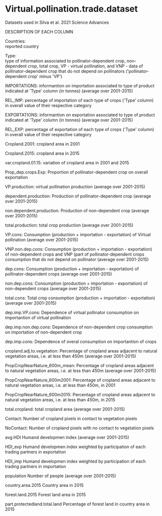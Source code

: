 # Virtual.pollination.trade.dataset
Datasets used in Silva et al. 2021 Science Advances

DESCRIPTION OF EACH COLUMN	
	
Countries:	
reported country

Type: 	
type of information associated to pollinator-dependent crop, non-dependent crop, total crop, VP - virtual pollination, and VNP - data of pollinator-dependent crop that do not depend on pollinators ('pollinator-dependent crop' minus 'VP')

IMPORTATIONS:	informantion on importation associated to type of product indicated at 'Type' column (in tonnes) (average over 2001-2015)

REL_IMP:	percentage of importation of each type of crops ('Type' column) in overall value of their respective category

EXPORTATIONS:	informantion on exportation associated to type of product indicated at 'Type' column (in tonnes) (average over 2001-2015)

REL_EXP:	percentage of exportation of each type of crops ('Type' column) in overall value of their respective category

Cropland.2001:	cropland area in 2001

Cropland.2015:	cropland area in 2015

var.cropland.01.15:	variation of cropland area in 2001 and 2015

Prop_dep.crops.Exp:	Proportion of pollinator-dependent crop on overall exportation

VP.production:	virtual pollination production (average over 2001-2015)

dependent.production:	Production of pollinator-dependent crop (average over 2001-2015)

non.dependent.production:	Production of non-dependent crop (average over 2001-2015)

total.production:	total crop production (average over 2001-2015)

VP.cons:	Consumption (production + importation - exportation) of Virtual pollination  (average over 2001-2015)

VNP.non.dep.cons:	Consumption (production + importation - exportation) of non-dependent crops and VNP (part of pollinator-dependent crops consumption that do not depend on pollinator (average over 2001-2015)

dep.cons:	Consumption (production + importation - exportation) of pollinator-dependent crops (average over 2001-2015)

non.dep.cons:	Consumption (production + importation - exportation) of non-dependent crops (average over 2001-2015)

total.cons:	Total crop consumption (production + importation - exportation) (average over 2001-2015)

dep.imp.VP.cons:	Dependence of virtual pollinator consumption on importantion of virtual pollination 

dep.imp.non.dep.cons:	Dependence of non-dependent crop consumption on importation of non-dependent crop

dep.imp.cons:	Dependence of overal consumption on importantion of crops

cropland.adj.to.vegetation:	Percentage of cropland areas adjacent to natural vegetation areas, i.e. at less than 450m (average over 2001-2015)

PropCropNearNature_600m_mean:	Percentage of cropland areas adjacent to natural vegetation areas, i.e. at less than 450m (average over 2001-2015)

PropCropNearNature_600m2001:	Percentage of cropland areas adjacent to natural vegetation areas, i.e. at less than 450m, in 2001

PropCropNearNature_600m2015:	Percentage of cropland areas adjacent to natural vegetation areas, i.e. at less than 450m, in 2015

total.cropland:	total cropland area (average over 2001-2015)

Contact:	Number of cropland pixels in contact to vegetation pixels

NoContact:	Number of cropland pixels with no contact to vegetation pixels

avg.HDI	Humand developmen index (average over 2001-2015)

HDI_exp	Humand developmen index weighted by participation of each trading partners in exportation 

HDI_imp	Humand developmen index weighted by participation of each trading partners in importation

population	Number of people (average over 2001-2015)

country.area.2015	Country area in 2015

forest.land.2015	Forest land area in 2015

part.protectedland.total.land	Percentage of forest land in country area in 2015


